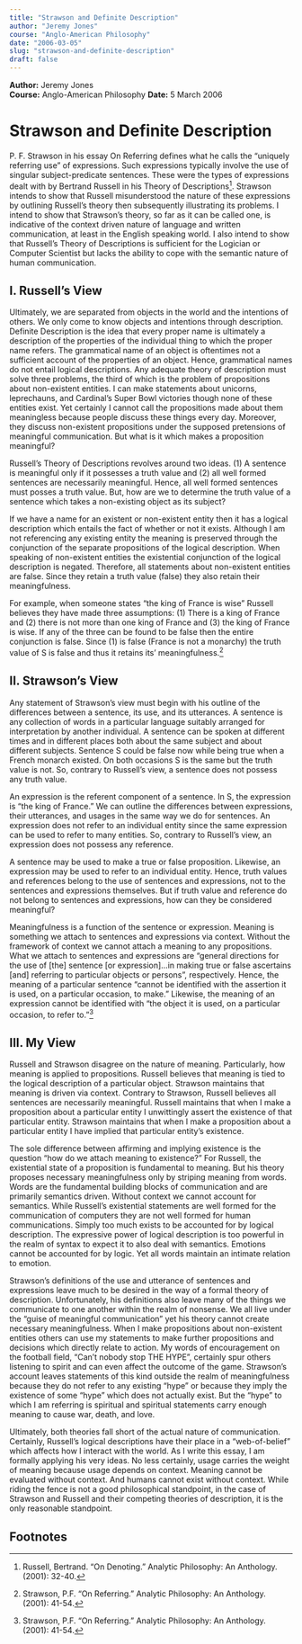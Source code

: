 ```yaml
---
title: "Strawson and Definite Description"
author: "Jeremy Jones"
course: "Anglo-American Philosophy"
date: "2006-03-05"
slug: "strawson-and-definite-description"
draft: false
---
```


**Author:** Jeremy Jones  
**Course:** Anglo-American Philosophy
**Date:** 5 March 2006

# Strawson and Definite Description

P. F. Strawson in his essay On Referring defines what he calls the “uniquely referring use” of expressions.  Such expressions typically involve the use of singular subject-predicate sentences.  These were the types of expressions dealt with by Bertrand Russell in his Theory of Descriptions[^russell-refs].  Strawson intends to show that Russell misunderstood the nature of these expressions by outlining Russell’s theory then subsequently illustrating its problems.  I intend to show that Strawson’s theory, so far as it can be called one, is indicative of the context driven nature of language and written communication, at least in the English speaking world.  I also intend to show that Russell’s Theory of Descriptions is sufficient for the Logician or Computer Scientist but lacks the ability to cope with the semantic nature of human communication.

## I.  Russell’s View

Ultimately, we are separated from objects in the world and the intentions of others.  We only come to know objects and intentions through description.  Definite Description is the idea that every proper name is ultimately a description of the properties of the individual thing to which the proper name refers.  The grammatical name of an object is oftentimes not a sufficient account of the properties of an object.  Hence, grammatical names do not entail logical descriptions.  Any adequate theory of description must solve three problems, the third of which is the problem of propositions about non-existent entities.  I can make statements about unicorns, leprechauns, and Cardinal’s Super Bowl victories though none of these entities exist.  Yet certainly I cannot call the propositions made about them meaningless because people discuss these things every day.  Moreover, they discuss non-existent propositions under the supposed pretensions of meaningful communication.  But what is it which makes a proposition meaningful?

Russell’s Theory of Descriptions revolves around two ideas.  (1) A sentence is meaningful only if it possesses a truth value and (2) all well formed sentences are necessarily meaningful.  Hence, all well formed sentences must posses a truth value.  But, how are we to determine the truth value of a sentence which takes a non-existing object as its subject?

If we have a name for an existent or non-existent entity then it has a logical description which entails the fact of whether or not it exists.  Although I am not referencing any existing entity the meaning is preserved through the conjunction of the separate propositions of the logical description.  When speaking of non-existent entities the existential conjunction of the logical description is negated.  Therefore, all statements about non-existent entities are false.  Since they retain a truth value (false) they also retain their meaningfulness.

For example, when someone states “the king of France is wise” Russell believes they have made three assumptions:  (1) There is a king of France and (2) there is not more than one king of France and (3) the king of France is wise.  If any of the three can be found to be false then the entire conjunction is false.  Since (1) is false (France is not a monarchy) the truth value of S is false and thus it retains its’ meaningfulness.[^strawson-ref]  

## II. Strawson’s View

Any statement of Strawson’s view must begin with his outline of the differences between a sentence, its use, and its utterances.  A sentence is any collection of words in a particular language suitably arranged for interpretation by another individual.  A sentence can be spoken at different times and in different places both about the same subject and about different subjects.  Sentence S could be false now while being true when a French monarch existed.  On both occasions S is the same but the truth value is not.  So, contrary to Russell’s view, a sentence does not possess any truth value.  

An expression is the referent component of a sentence.  In S, the expression is “the king of France.”  We can outline the differences between expressions, their utterances, and usages in the same way we do for sentences.  An expression does not refer to an individual entity since the same expression can be used to refer to many entities.  So, contrary to Russell’s view, an expression does not possess any reference.

A sentence may be used to make a true or false proposition.  Likewise, an expression may be used to refer to an individual entity.  Hence, truth values and references belong to the use of sentences and expressions, not to the sentences and expressions themselves.  But if truth value and reference do not belong to sentences and expressions, how can they be considered meaningful?

Meaningfulness is a function of the sentence or expression.  Meaning is something we attach to sentences and expressions via context.  Without the framework of context we cannot attach a meaning to any propositions.  What we attach to sentences and expressions are “general directions for the use of [the] sentence [or expression]…in making true or false ascertains [and] referring to particular objects or persons”, respectively.  Hence, the meaning of a particular sentence “cannot be identified with the assertion it is used, on a particular occasion, to make.”  Likewise, the meaning of an expression cannot be identified with “the object it is used, on a particular occasion, to refer to.”[^strawson-ref]       

## III. My View

Russell and Strawson disagree on the nature of meaning.  Particularly, how meaning is applied to propositions.  Russell believes that meaning is tied to the logical description of a particular object. Strawson maintains that meaning is driven via context.  Contrary to Strawson, Russell believes all sentences are necessarily meaningful.  Russell maintains that when I make a proposition about a particular entity I unwittingly assert the existence of that particular entity.  Strawson maintains that when I make a proposition about a particular entity I have implied that particular entity’s existence. 

The sole difference between affirming and implying existence is the question “how do we attach meaning to existence?”  For Russell, the existential state of a proposition is fundamental to meaning.  But his theory proposes necessary meaningfulness only by striping meaning from words.  Words are the fundamental building blocks of communication and are primarily semantics driven.  Without context we cannot account for semantics.  While Russell’s existential statements are well formed for the communication of computers they are not well formed for human communications.  Simply too much exists to be accounted for by logical description.  The expressive power of logical description is too powerful in the realm of syntax to expect it to also deal with semantics.  Emotions cannot be accounted for by logic.  Yet all words maintain an intimate relation to emotion.  

Strawson’s definitions of the use and utterance of sentences and expressions leave much to be desired in the way of a formal theory of description.  Unfortunately, his definitions also leave many of the things we communicate to one another within the realm of nonsense.  We all live under the “guise of meaningful communication” yet his theory cannot create necessary meaningfulness.  When I make propositions about non-existent entities others can use my statements to make further propositions and decisions which directly relate to action.  My words of encouragement on the football field, “Can’t nobody stop THE HYPE”, certainly spur others listening to spirit and can even affect the outcome of the game.  Strawson’s account leaves statements of this kind outside the realm of meaningfulness because they do not refer to any existing “hype” or because they imply the existence of some “hype” which does not actually exist.  But the “hype” to which I am referring is spiritual and spiritual statements carry enough meaning to cause war, death, and love.

Ultimately, both theories fall short of the actual nature of communication.  Certainly, Russell’s logical descriptions have their place in a “web-of-belief” which affects how I interact with the world.  As I write this essay, I am formally applying his very ideas.   No less certainly, usage carries the weight of meaning because usage depends on context.   Meaning cannot be evaluated without context.  And humans cannot exist without context.  While riding the fence is not a good philosophical standpoint, in the case of Strawson and Russell and their competing theories of description, it is the only reasonable standpoint.


## Footnotes

[^russell-refs]: Russell, Bertrand. “On Denoting.” Analytic Philosophy: An Anthology. (2001): 32-40.
[^strawson-ref]: Strawson, P.F. “On Referring.” Analytic Philosophy: An Anthology. (2001): 41-54.